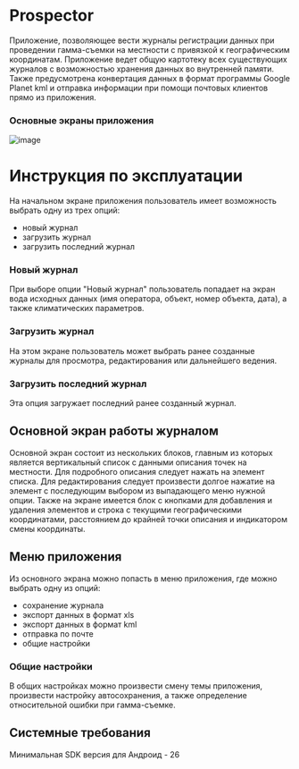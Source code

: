 # Prospector 
Приложение, позволяющее вести журналы регистрации данных при проведении гамма-съемки на местности с привязкой к географическим координатам.
Приложение ведет общую картотеку всех существующих журналов с возможностью хранения данных во внутренней памяти.
Также предусмотрена конвертация данных в формат программы Google Planet kml и отправка информации при помощи почтовых клиентов прямо из приложения. 
### Основные экраны приложения
![image](https://github.com/vladalexeco/Prospector/assets/27238541/9e4dfe02-9f04-4494-9875-7bab4475e04f)
# Инструкция по эксплуатации
На начальном экране приложения пользователь имеет возможность выбрать одну из трех опций:
- новый журнал
- загрузить журнал
- загрузить последний журнал
### Новый журнал
При выборе опции "Новый журнал" пользователь попадает на экран вода исходных данных (имя оператора, объект, номер объекта, дата), а также климатических параметров.
### Загрузить журнал
На этом экране пользователь может выбрать ранее созданные журналы для просмотра, редактирования или дальнейшего ведения.
### Загрузить последний журнал
Эта опция загружает последний ранее созданный журнал.
## Основной экран работы журналом
Основной экран состоит из нескольких блоков, главным из которых является вертикальный список с данными описания точек на местности. Для подробного описания следует нажать на элемент списка. Для редактирования 
следует произвести долгое нажатие на элемент с последующим выбором из выпадающего меню нужной опции. Также на экране имеется блок с кнопками для добавления и удаления элементов и строка с текущими географическими
координатами, расстоянием до крайней точки описания и индикатором смены координаты.
## Меню приложения
Из основного экрана можно попасть в меню приложения, где можно выбрать одну из опций:
- сохранение журнала
- экспорт данных в формат xls
- экспорт данных в формат kml
- отправка по почте
- общие настройки
### Общие настройки
В общих настройках можно произвести смену темы приложения, произвести настройку автосохранения, а также определение относительной ошибки при гамма-съемке.
## Системные требования
Минимальная SDK версия для Андроид - 26
